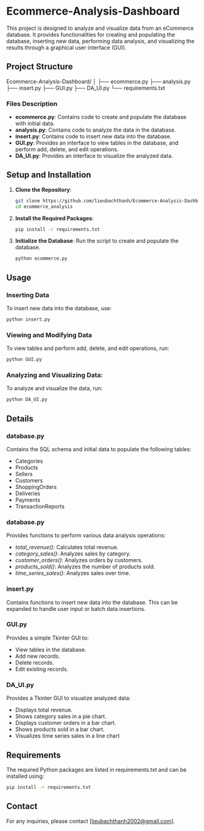 # Ecommerce-Analysis-Dashboard
This project is designed to analyze and visualize data from an eCommerce database. It provides functionalities for creating and populating the database, inserting new data, performing data analysis, and visualizing the results through a graphical user interface (GUI).

## Project Structure
Ecommerce-Analysis-Dashboard/
    │
    ├── ecommerce.py
    ├── analysis.py
    ├── insert.py
    ├── GUI.py
    ├── DA_UI.py
    └── requirements.txt


### Files Description

- **ecommerce.py**: Contains code to create and populate the database with initial data.
- **analysis.py**: Contains code to analyze the data in the database.
- **insert.py**: Contains code to insert new data into the database.
- **GUI.py**: Provides an interface to view tables in the database, and perform add, delete, and edit operations.
- **DA_UI.py**: Provides an interface to visualize the analyzed data.

## Setup and Installation

1. **Clone the Repository**:
    ```bash
    git clone https://github.com/lieubachthanh/Ecommerce-Analysis-Dashboard.git
    cd ecommerce_analysis
    ```

2. **Install the Required Packages**:
    ```bash
    pip install -r requirements.txt
    ```

3. **Initialize the Database**:
    Run the script to create and populate the database.
    ```bash
    python ecommerce.py
    ```

## Usage

### Inserting Data

To insert new data into the database, use:
```bash
python insert.py
```

###  Viewing and Modifying Data
To view tables and perform add, delete, and edit operations, run:

```bash
python GUI.py
```

###  Analyzing and Visualizing Data:
To analyze and visualize the data, run:

```bash
python DA_UI.py
```

## Details
### database.py
Contains the SQL schema and initial data to populate the following tables:
- Categories
- Products
- Sellers
- Customers
- ShoppingOrders
- Deliveries
- Payments
- TransactionReports

### database.py

Provides functions to perform various data analysis operations:

- *total_revenue()*: Calculates total revenue.
- *category_sales()*: Analyzes sales by category.
- *customer_orders()*: Analyzes orders by customers.
- *products_sold()*: Analyzes the number of products sold.
- *time_series_sales()*: Analyzes sales over time.

###  insert.py
Contains functions to insert new data into the database. This can be expanded to handle user input or batch data insertions.

###  GUI.py
Provides a simple Tkinter GUI to:

- View tables in the database.
- Add new records.
- Delete records.
- Edit existing records.

###  DA_UI.py
Provides a Tkinter GUI to visualize analyzed data:

- Displays total revenue.
- Shows category sales in a pie chart.
- Displays customer orders in a bar chart.
- Shows products sold in a bar chart.
- Visualizes time series sales in a line chart

## Requirements
The required Python packages are listed in requirements.txt and can be installed using:
```bash
pip install -r requirements.txt
```

##  Contact
For any inquiries, please contact [lieubachthanh2002@gmail.com].